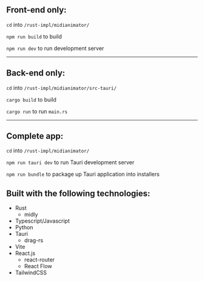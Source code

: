 ## Front-end only:

`cd` into `/rust-impl/midianimator/`

`npm run build` to build 

`npm run dev` to run development server

---

## Back-end only:

`cd` into `/rust-impl/midianimator/src-tauri/`

`cargo build` to build

`cargo run` to run `main.rs`

---

## Complete app:

`cd` into `/rust-impl/midianimator/`

`npm run tauri dev` to run Tauri development server

`npm run bundle` to package up Tauri application into installers 


## Built with the following technologies:

- Rust
    - midly
- Typescript/Javascript
- Python
- Tauri
    - drag-rs
- Vite
- React.js
    - react-router
    - React Flow
- TailwindCSS